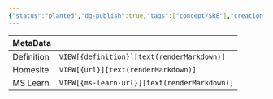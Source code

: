 ```yaml
---
{"status":"planted","dg-publish":true,"tags":["concept/SRE"],"creation_date":"2024-05-08 17:51","definition":"the frequency with which software changes are deployed to production.","ms-learn-url":"undefined","url":"undefined","aliases":null,"permalink":"/concepts/deployment-frequency/","dgPassFrontmatter":true}
---
```



| MetaData   |                                              |
| ---------- | -------------------------------------------- |
| Definition | `VIEW[{definition}][text(renderMarkdown)]`   |
| Homesite   | `VIEW[{url}][text(renderMarkdown)]`          |
| MS Learn   | `VIEW[{ms-learn-url}][text(renderMarkdown)]` |

